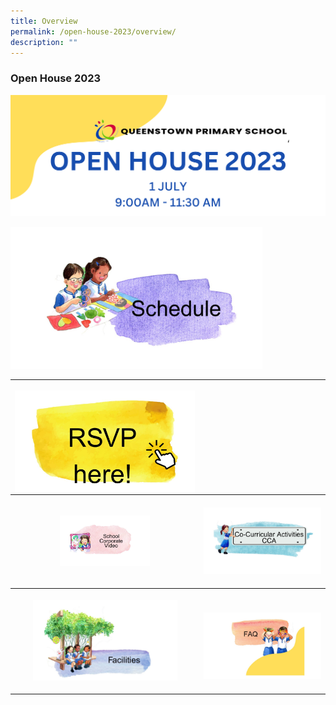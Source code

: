 ```yaml
---
title: Overview
permalink: /open-house-2023/overview/
description: ""
---
```

### **Open House 2023**

![](/images/Open%20House%202023/oh23-header.png)

<p><a href="/open-house-2023/schedule/">
<img src="/images/Open%20House%202023/oh23-schedule1.jpg" style="width:80%">
</a></p><table style="width:100%">
	<tbody><tr>

<th style="width:60%">
<p><a href="/open-house-2023/rsvp/">
<img align="right" src="/images/Open%20House%202023/oh23-rsvp1.jpg" style="width:100%">
	</a></p></th></tr>
		<tr style="height:150px">
				<th style="width:50%">
<p><a href="/open-house-2023/corpvideo/">
<img src="/images/Open%20House%202023/oh23-schcorpvid1.jpg" style="width:50%">
</a></p>
		</th><th style="width:70%">
<p><a href="/open-house-2023/cca/">
<img src="/images/Open%20House%202023/oh23-cca1.jpg" style="width:120%">
	</a></p></th></tr>
		<tr>
		<th style="width:60%">
<p><a href="/open-house-2023/facilities/">
<img src="/images/Open%20House%202023/oh23-facilities1.jpg" style="width:80%">
</a></p>
		</th><th style="width:40%">
<p><a href="/open-house-2023/faq/">
<img align="right" src="/images/Open%20House%202023/oh23-faq1.jpg" style="width:100%">
 </a></p></th></tr>
</tbody></table>